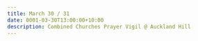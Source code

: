 ```yaml
---
title: March 30 / 31
date: 0001-03-30T13:00:00+10:00
description: Combined Churches Prayer Vigil @ Auckland Hill
---
```


